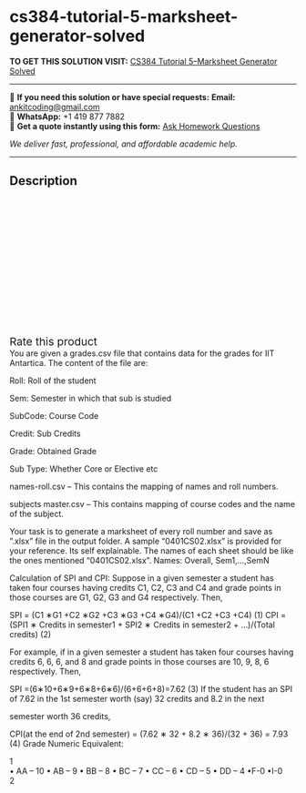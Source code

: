 # cs384-tutorial-5-marksheet-generator-solved
**TO GET THIS SOLUTION VISIT:** [CS384 Tutorial 5–Marksheet Generator Solved](https://www.ankitcodinghub.com/product/cs384-tutorial-5-marksheet-generator-solved/)


---

📩 **If you need this solution or have special requests:** **Email:** ankitcoding@gmail.com  
📱 **WhatsApp:** +1 419 877 7882  
📄 **Get a quote instantly using this form:** [Ask Homework Questions](https://www.ankitcodinghub.com/services/ask-homework-questions/)

*We deliver fast, professional, and affordable academic help.*

---

<h2>Description</h2>



<div class="kk-star-ratings kksr-auto kksr-align-center kksr-valign-top" data-payload="{&quot;align&quot;:&quot;center&quot;,&quot;id&quot;:&quot;95734&quot;,&quot;slug&quot;:&quot;default&quot;,&quot;valign&quot;:&quot;top&quot;,&quot;ignore&quot;:&quot;&quot;,&quot;reference&quot;:&quot;auto&quot;,&quot;class&quot;:&quot;&quot;,&quot;count&quot;:&quot;0&quot;,&quot;legendonly&quot;:&quot;&quot;,&quot;readonly&quot;:&quot;&quot;,&quot;score&quot;:&quot;0&quot;,&quot;starsonly&quot;:&quot;&quot;,&quot;best&quot;:&quot;5&quot;,&quot;gap&quot;:&quot;4&quot;,&quot;greet&quot;:&quot;Rate this product&quot;,&quot;legend&quot;:&quot;0\/5 - (0 votes)&quot;,&quot;size&quot;:&quot;24&quot;,&quot;title&quot;:&quot;CS384 Tutorial 5–Marksheet Generator Solved&quot;,&quot;width&quot;:&quot;0&quot;,&quot;_legend&quot;:&quot;{score}\/{best} - ({count} {votes})&quot;,&quot;font_factor&quot;:&quot;1.25&quot;}">

<div class="kksr-stars">

<div class="kksr-stars-inactive">
            <div class="kksr-star" data-star="1" style="padding-right: 4px">


<div class="kksr-icon" style="width: 24px; height: 24px;"></div>
        </div>
            <div class="kksr-star" data-star="2" style="padding-right: 4px">


<div class="kksr-icon" style="width: 24px; height: 24px;"></div>
        </div>
            <div class="kksr-star" data-star="3" style="padding-right: 4px">


<div class="kksr-icon" style="width: 24px; height: 24px;"></div>
        </div>
            <div class="kksr-star" data-star="4" style="padding-right: 4px">


<div class="kksr-icon" style="width: 24px; height: 24px;"></div>
        </div>
            <div class="kksr-star" data-star="5" style="padding-right: 4px">


<div class="kksr-icon" style="width: 24px; height: 24px;"></div>
        </div>
    </div>

<div class="kksr-stars-active" style="width: 0px;">
            <div class="kksr-star" style="padding-right: 4px">


<div class="kksr-icon" style="width: 24px; height: 24px;"></div>
        </div>
            <div class="kksr-star" style="padding-right: 4px">


<div class="kksr-icon" style="width: 24px; height: 24px;"></div>
        </div>
            <div class="kksr-star" style="padding-right: 4px">


<div class="kksr-icon" style="width: 24px; height: 24px;"></div>
        </div>
            <div class="kksr-star" style="padding-right: 4px">


<div class="kksr-icon" style="width: 24px; height: 24px;"></div>
        </div>
            <div class="kksr-star" style="padding-right: 4px">


<div class="kksr-icon" style="width: 24px; height: 24px;"></div>
        </div>
    </div>
</div>


<div class="kksr-legend" style="font-size: 19.2px;">
            <span class="kksr-muted">Rate this product</span>
    </div>
    </div>
<div class="page" title="Page 1">
<div class="layoutArea">
<div class="column">
You are given a grades.csv file that contains data for the grades for IIT Antartica. The content of the file are:

Roll: Roll of the student

Sem: Semester in which that sub is studied

SubCode: Course Code

Credit: Sub Credits

Grade: Obtained Grade

Sub Type: Whether Core or Elective etc

names-roll.csv – This contains the mapping of names and roll numbers.

subjects master.csv – This contains mapping of course codes and the name of the subject.

Your task is to generate a marksheet of every roll number and save as ”.xlsx” file in the output folder. A sample “0401CS02.xlsx” is provided for your reference. Its self explainable. The names of each sheet should be like the ones mentioned “0401CS02.xlsx”. Names: Overall, Sem1,…,SemN

Calculation of SPI and CPI: Suppose in a given semester a student has taken four courses having credits C1, C2, C3 and C4 and grade points in those courses are G1, G2, G3 and G4 respectively. Then,

SPI = (C1 ∗G1 +C2 ∗G2 +C3 ∗G3 +C4 ∗G4)/(C1 +C2 +C3 +C4) (1) CPI = (SPI1 ∗ Credits in semester1 + SPI2 ∗ Credits in semester2 + …)/(Total credits) (2)

For example, if in a given semester a student has taken four courses having credits 6, 6, 6, and 8 and grade points in those courses are 10, 9, 8, 6 respectively. Then,

SPI =(6∗10+6∗9+6∗8+6∗6)/(6+6+6+8)=7.62 (3) If the student has an SPI of 7.62 in the 1st semester worth (say) 32 credits and 8.2 in the next

semester worth 36 credits,

CPI(at the end of 2nd semester) = (7.62 ∗ 32 + 8.2 ∗ 36)/(32 + 36) = 7.93 (4) Grade Numeric Equivalent:

</div>
</div>
<div class="layoutArea">
<div class="column">
1

</div>
</div>
</div>
<div class="page" title="Page 2">
<div class="layoutArea">
<div class="column">
• AA – 10 • AB – 9 • BB – 8 • BC – 7 • CC – 6 • CD – 5 • DD – 4 •F-0 •I-0

</div>
</div>
<div class="layoutArea">
<div class="column">
2

</div>
</div>
</div>
